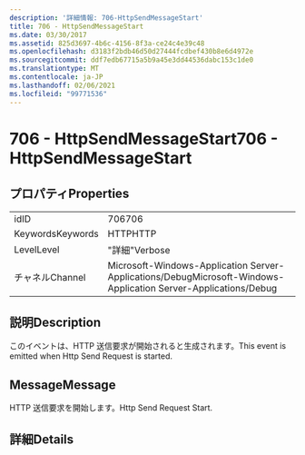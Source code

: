 ```yaml
---
description: '詳細情報: 706-HttpSendMessageStart'
title: 706 - HttpSendMessageStart
ms.date: 03/30/2017
ms.assetid: 825d3697-4b6c-4156-8f3a-ce24c4e39c48
ms.openlocfilehash: d3183f2bdb46d50d27444fcdbef430b8e6d4972e
ms.sourcegitcommit: ddf7edb67715a5b9a45e3dd44536dabc153c1de0
ms.translationtype: MT
ms.contentlocale: ja-JP
ms.lasthandoff: 02/06/2021
ms.locfileid: "99771536"
---
```

# <a name="706---httpsendmessagestart"></a><span data-ttu-id="6be3b-103">706 - HttpSendMessageStart</span><span class="sxs-lookup"><span data-stu-id="6be3b-103">706 - HttpSendMessageStart</span></span>

## <a name="properties"></a><span data-ttu-id="6be3b-104">プロパティ</span><span class="sxs-lookup"><span data-stu-id="6be3b-104">Properties</span></span>  
  
|||  
|-|-|  
|<span data-ttu-id="6be3b-105">id</span><span class="sxs-lookup"><span data-stu-id="6be3b-105">ID</span></span>|<span data-ttu-id="6be3b-106">706</span><span class="sxs-lookup"><span data-stu-id="6be3b-106">706</span></span>|  
|<span data-ttu-id="6be3b-107">Keywords</span><span class="sxs-lookup"><span data-stu-id="6be3b-107">Keywords</span></span>|<span data-ttu-id="6be3b-108">HTTP</span><span class="sxs-lookup"><span data-stu-id="6be3b-108">HTTP</span></span>|  
|<span data-ttu-id="6be3b-109">Level</span><span class="sxs-lookup"><span data-stu-id="6be3b-109">Level</span></span>|<span data-ttu-id="6be3b-110">"詳細"</span><span class="sxs-lookup"><span data-stu-id="6be3b-110">Verbose</span></span>|  
|<span data-ttu-id="6be3b-111">チャネル</span><span class="sxs-lookup"><span data-stu-id="6be3b-111">Channel</span></span>|<span data-ttu-id="6be3b-112">Microsoft-Windows-Application Server-Applications/Debug</span><span class="sxs-lookup"><span data-stu-id="6be3b-112">Microsoft-Windows-Application Server-Applications/Debug</span></span>|  
  
## <a name="description"></a><span data-ttu-id="6be3b-113">説明</span><span class="sxs-lookup"><span data-stu-id="6be3b-113">Description</span></span>  

 <span data-ttu-id="6be3b-114">このイベントは、HTTP 送信要求が開始されると生成されます。</span><span class="sxs-lookup"><span data-stu-id="6be3b-114">This event is emitted when Http Send Request is started.</span></span>  
  
## <a name="message"></a><span data-ttu-id="6be3b-115">Message</span><span class="sxs-lookup"><span data-stu-id="6be3b-115">Message</span></span>  

 <span data-ttu-id="6be3b-116">HTTP 送信要求を開始します。</span><span class="sxs-lookup"><span data-stu-id="6be3b-116">Http Send Request Start.</span></span>  
  
## <a name="details"></a><span data-ttu-id="6be3b-117">詳細</span><span class="sxs-lookup"><span data-stu-id="6be3b-117">Details</span></span>
